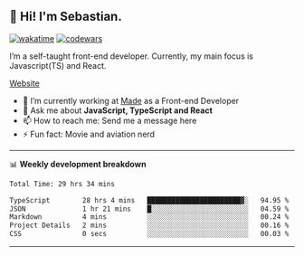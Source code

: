 ## 👋 Hi! I'm Sebastian.

[![wakatime](https://wakatime.com/badge/user/df0036c6-328a-4a39-be9b-e49417ed22a1.svg)](https://wakatime.com/@df0036c6-328a-4a39-be9b-e49417ed22a1)
[![codewars](https://www.codewars.com/users/sebavuye/badges/small)](https://www.codewars.com/users/sebavuye)

I’m a self-taught front-end developer. Currently, my main focus is Javascript(TS) and React.

[Website](https://sebastianvuye.be)

- 🔭 I’m currently working at [Made](https://made.be/) as a Front-end Developer
- 💬 Ask me about **JavaScript, TypeScript and React**
- 📫 How to reach me: Send me a message here
- ⚡ Fun fact: Movie and aviation nerd

-------

📊 **Weekly development breakdown**

<!--START_SECTION:waka-->

```txt
Total Time: 29 hrs 34 mins

TypeScript        28 hrs 4 mins   ███████████████████████▓░   94.95 %
JSON              1 hr 21 mins    █░░░░░░░░░░░░░░░░░░░░░░░░   04.59 %
Markdown          4 mins          ░░░░░░░░░░░░░░░░░░░░░░░░░   00.24 %
Project Details   2 mins          ░░░░░░░░░░░░░░░░░░░░░░░░░   00.16 %
CSS               0 secs          ░░░░░░░░░░░░░░░░░░░░░░░░░   00.03 %
```

<!--END_SECTION:waka-->
-------

